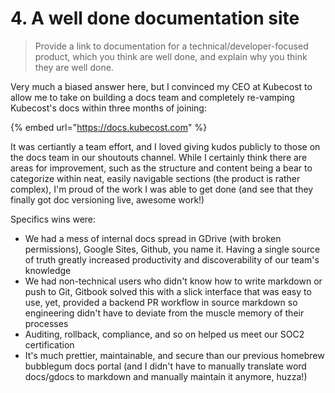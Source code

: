# 4. A well done documentation site

> Provide a link to documentation for a technical/developer-focused product, which you think are well done, and explain why you think they are well done.

Very much a biased answer here, but I convinced my CEO at Kubecost to allow me to take on building a docs team and completely re-vamping Kubecost's docs within three months of joining:

{% embed url="https://docs.kubecost.com" %}

It was certiantly a team effort, and I loved giving kudos publicly to those on the docs team in our shoutouts channel. While I certainly think there are areas for improvement, such as the structure and content being a bear to categorize within neat, easily navigable sections (the product is rather complex), I'm proud of the work I was able to get done (and see that they finally got doc versioning live, awesome work!)

Specifics wins were:

* We had a mess of internal docs spread in GDrive (with broken permissions), Google Sites, Github, you name it. Having a single source of truth greatly increased productivity and discoverability of our team's knowledge
* We had non-technical users who didn't know how to write markdown or push to Git, Gitbook solved this with a slick interface that was easy to use, yet, provided a backend PR workflow in source markdown so engineering didn't have to deviate from the muscle memory of their processes
* Auditing, rollback, compliance, and so on helped us meet our SOC2 certification
* It's much prettier, maintainable, and secure than our previous homebrew bubblegum docs portal (and I didn't have to manually translate word docs/gdocs to markdown and manually maintain it anymore, huzza!)
